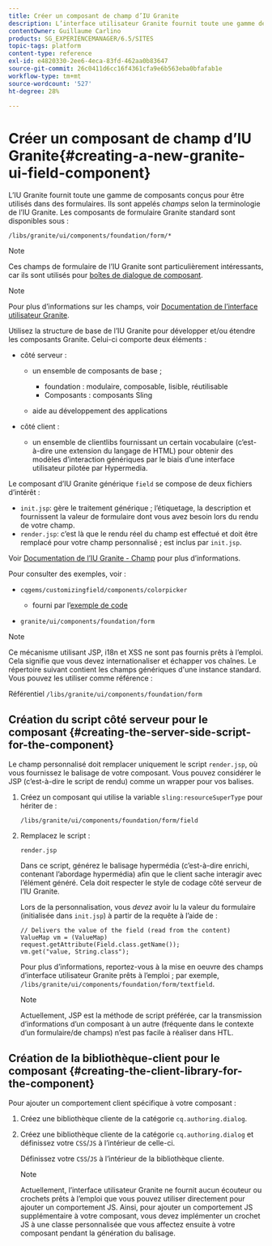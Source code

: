 ```yaml
---
title: Créer un composant de champ d’IU Granite
description: L’interface utilisateur Granite fournit toute une gamme de composants conçus pour être utilisés dans les formulaires, appelés champs.
contentOwner: Guillaume Carlino
products: SG_EXPERIENCEMANAGER/6.5/SITES
topic-tags: platform
content-type: reference
exl-id: e4820330-2ee6-4eca-83fd-462aa0b83647
source-git-commit: 26c0411d6cc16f4361cfa9e6b563eba0bfafab1e
workflow-type: tm+mt
source-wordcount: '527'
ht-degree: 28%

---
```


# Créer un composant de champ d’IU Granite{#creating-a-new-granite-ui-field-component}

L’IU Granite fournit toute une gamme de composants conçus pour être utilisés dans des formulaires. Ils sont appelés *champs* selon la terminologie de l’IU Granite. Les composants de formulaire Granite standard sont disponibles sous :

`/libs/granite/ui/components/foundation/form/*`

>[!NOTE]
>
>Ces champs de formulaire de l’IU Granite sont particulièrement intéressants, car ils sont utilisés pour [boîtes de dialogue de composant](/help/sites-developing/developing-components.md).

>[!NOTE]
>
>Pour plus d’informations sur les champs, voir [Documentation de l’interface utilisateur Granite](https://developer.adobe.com/experience-manager/reference-materials/6-5/granite-ui/api/jcr_root/libs/granite/ui/index.html).

Utilisez la structure de base de l’IU Granite pour développer et/ou étendre les composants Granite. Celui-ci comporte deux éléments :

* côté serveur :

   * un ensemble de composants de base ;

      * foundation : modulaire, composable, lisible, réutilisable
      * Composants : composants Sling

   * aide au développement des applications

* côté client :

   * un ensemble de clientlibs fournissant un certain vocabulaire (c’est-à-dire une extension du langage de HTML) pour obtenir des modèles d’interaction génériques par le biais d’une interface utilisateur pilotée par Hypermedia.

Le composant d’IU Granite générique `field` se compose de deux fichiers d’intérêt :

* `init.jsp`: gère le traitement générique ; l’étiquetage, la description et fournissent la valeur de formulaire dont vous avez besoin lors du rendu de votre champ.
* `render.jsp`: c’est là que le rendu réel du champ est effectué et doit être remplacé pour votre champ personnalisé ; est inclus par `init.jsp`.

Voir [Documentation de l’IU Granite - Champ](https://developer.adobe.com/experience-manager/reference-materials/6-5/granite-ui/api/jcr_root/libs/granite/ui/components/foundation/form/field/index.html) pour plus d’informations.

Pour consulter des exemples, voir :

* `cqgems/customizingfield/components/colorpicker`

   * fourni par l’[exemple de code](/help/sites-developing/developing-components-samples.md#code-sample-how-to-customize-dialog-fields)

* `granite/ui/components/foundation/form`

>[!NOTE]
>
>Ce mécanisme utilisant JSP, i18n et XSS ne sont pas fournis prêts à l’emploi. Cela signifie que vous devez internationaliser et échapper vos chaînes. Le répertoire suivant contient les champs génériques d&#39;une instance standard. Vous pouvez les utiliser comme référence :
>
>Référentiel `/libs/granite/ui/components/foundation/form`

## Création du script côté serveur pour le composant {#creating-the-server-side-script-for-the-component}

Le champ personnalisé doit remplacer uniquement le script `render.jsp`, où vous fournissez le balisage de votre composant. Vous pouvez considérer le JSP (c’est-à-dire le script de rendu) comme un wrapper pour vos balises.

1. Créez un composant qui utilise la variable `sling:resourceSuperType` pour hériter de :

   `/libs/granite/ui/components/foundation/form/field`

1. Remplacez le script :

   `render.jsp`

   Dans ce script, générez le balisage hypermédia (c’est-à-dire enrichi, contenant l’abordage hypermédia) afin que le client sache interagir avec l’élément généré. Cela doit respecter le style de codage côté serveur de l’IU Granite.

   Lors de la personnalisation, vous *devez* avoir lu la valeur du formulaire (initialisée dans `init.jsp`) à partir de la requête à l’aide de :

   ```
   // Delivers the value of the field (read from the content)
   ValueMap vm = (ValueMap) request.getAttribute(Field.class.getName());
   vm.get("value, String.class");
   ```

   Pour plus d’informations, reportez-vous à la mise en oeuvre des champs d’interface utilisateur Granite prêts à l’emploi ; par exemple, `/libs/granite/ui/components/foundation/form/textfield`.

   >[!NOTE]
   >
   >Actuellement, JSP est la méthode de script préférée, car la transmission d’informations d’un composant à un autre (fréquente dans le contexte d’un formulaire/de champs) n’est pas facile à réaliser dans HTL.

## Création de la bibliothèque-client pour le composant {#creating-the-client-library-for-the-component}

Pour ajouter un comportement client spécifique à votre composant :

1. Créez une bibliothèque cliente de la catégorie `cq.authoring.dialog`.
1. Créez une bibliothèque cliente de la catégorie `cq.authoring.dialog` et définissez votre `CSS`/`JS` à l’intérieur de celle-ci.

   Définissez votre `CSS`/`JS` à l’intérieur de la bibliothèque cliente.

   >[!NOTE]
   >
   >Actuellement, l’interface utilisateur Granite ne fournit aucun écouteur ou crochets prêts à l’emploi que vous pouvez utiliser directement pour ajouter un comportement JS. Ainsi, pour ajouter un comportement JS supplémentaire à votre composant, vous devez implémenter un crochet JS à une classe personnalisée que vous affectez ensuite à votre composant pendant la génération du balisage.
